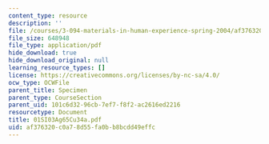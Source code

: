 ```yaml
---
content_type: resource
description: ''
file: /courses/3-094-materials-in-human-experience-spring-2004/af376320c0a78d55fa0bb8bcdd49effc_01SI03Ag65Cu34a.pdf
file_size: 648948
file_type: application/pdf
hide_download: true
hide_download_original: null
learning_resource_types: []
license: https://creativecommons.org/licenses/by-nc-sa/4.0/
ocw_type: OCWFile
parent_title: Specimen
parent_type: CourseSection
parent_uid: 101c6d32-96cb-7ef7-f8f2-ac2616ed2216
resourcetype: Document
title: 01SI03Ag65Cu34a.pdf
uid: af376320-c0a7-8d55-fa0b-b8bcdd49effc
---
```

